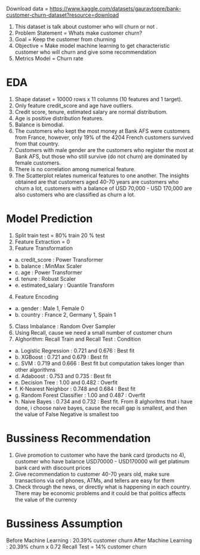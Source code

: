 Download data = https://www.kaggle.com/datasets/gauravtopre/bank-customer-churn-dataset?resource=download
1. This dataset is talk about customer who will churn or not .
2. Problem Statement = Whats make customer churn?
3. Goal = Keep the customer from churning
4. Objective = Make model machine learning to get characteristic customer who will churn and give some recommendation
5. Metrics Model = Churn rate

# EDA
1. Shape dataset = 10000 rows x 11 columns (10 features and 1 target).
2. Only feature credit_score and age have outliers.
3. Credit score, tenure, estimated salary are normal distributiom.
4. Age is positive distribution features.
5. Balance is bimodial. 
6. The customers who kept the most money at Bank AFS were customers from France, however, only 19% of the 4204 French customers survived from that country.
7. Customers with male gender are the customers who register the most at Bank AFS, but those who still survive (do not churn) are dominated by female customers.
8. There is no correlation among numerical feature.
9. The Scatterplot relates numerical features to one another. The insights obtained are that customers aged 40-70 years are customers who churn a lot, customers with a balance of USD 70,000 - USD 170,000 are also customers who are classified as churn a lot.

# Model Prediction
1. Split train test = 80% train 20 % test 
2. Feature Extraction = 0
3. Feature Transformation
- a. credit_score : Power Transformer
- b. balance : MinMax Scaler
- c. age : Power Transformer
- d. tenure : Robust Scaler
-  e. estimated_salary : Quantile Transform
4. Feature Encoding
- a. gender : Male 1, Female 0
-  b. country : France 2, Germany 1, Spain 1
5. Class Imbalance : Random Over Sampler
6. Using Recall, cause we need a small number of customer churn
7. Alghorithm: Recall Train and Recall Test : Condition
- a. Logistic Regression : 0.721 and 0.676 : Best fit 
- b. XGBoost : 0.721 and 0.679 : Best fit
- c. SVM : 0.719 and 0.666 : Best fit but computation takes longer than other algorithms
- d. Adaboost : 0.753 and 0.735 : Best fit
- e. Decision Tree : 1.00 and 0.482 : Overfit
- f. K-Nearest Neighbor : 0.748 and 0.684 : Best fit
- g. Random Forest Classifier : 1.00 and 0.487 : Overfit
- h. Naive Bayes : 0.734 and 0.732 : Best fit.
From 8 alghoritms that i have done, i choose naive bayes, cause the recall gap is smallest, and then the value of False Negative is smallest too

# Bussiness Recommendation
1. Give promotion to customer who have the bank card (products no 4), customer who have balance USD70000 - USD170000 will get platinum bank card with discount prices
2. Give recommendation to customer 40-70 years old, make sure transactions via cell phones, ATMs, and tellers are easy for them
3. Check through the news, or directly what is happening in each country. There may be economic problems and it could be that politics affects the value of the currency

# Bussiness Assumption
Before Machine Learning : 20.39% customer churn
After Machine Learning : 20.39% churn x 0.72 Recall Test = 14% customer churn
